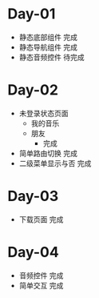 # Day-01

<!-- 2021-11-09 -->

- 静态底部组件 完成
- 静态导航组件 完成
- 静态音频控件 待完成



# Day-02

<!-- 2021-11-10 -->

+ 未登录状态页面
  + 我的音乐
  + 朋友
    + 完成
+ 简单路由切换 完成
+ 二级菜单显示与否 完成



# Day-03

<!-- 2021-11-11 -->

+ 下载页面 完成



# Day-04

<!-- 2021-11-15 -->

+ 音频控件 完成
+ 简单交互 完成
